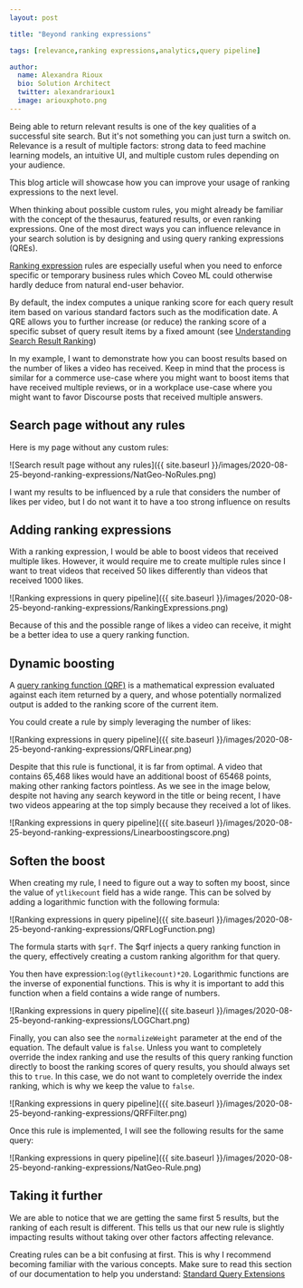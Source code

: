 ```yaml
---
layout: post

title: "Beyond ranking expressions"

tags: [relevance,ranking expressions,analytics,query pipeline]

author:
  name: Alexandra Rioux
  bio: Solution Architect
  twitter: alexandrarioux1
  image: ariouxphoto.png
---
```


Being able to return relevant results is one of the key qualities of a successful site search. But it's not something you can just turn a switch on. Relevance is a result of multiple factors: strong data to feed machine learning models, an intuitive UI, and multiple custom rules depending on your audience.

This blog article will showcase how you can improve your usage of ranking expressions to the next level.

<!-- more -->

When thinking about possible custom rules, you might already be familiar with the concept of the thesaurus, featured results, or even ranking expressions. One of the most direct ways you can influence relevance in your search solution is by designing and using query ranking expressions (QREs).

[Ranking expression](https://docs.coveo.com/en/2777/coveo-solutions/using-query-ranking-expressions) rules are especially useful when you need to enforce specific or temporary business rules which Coveo ML could otherwise hardly deduce from natural end-user behavior. 

By default, the index computes a unique ranking score for each query result item based on various standard factors such as the modification date. A QRE allows you to further increase (or reduce) the ranking score of a specific subset of query result items by a fixed amount (see [Understanding Search Result Ranking](https://docs.coveo.com/en/1624/cloud-v2-administrators/understanding-search-result-ranking))

In my example, I want to demonstrate how you can boost results based on the number of likes a video has received. Keep in mind that the process is similar for a commerce use-case where you might want to boost items that have received multiple reviews, or in a workplace use-case where you might want to favor Discourse posts that received multiple answers.

## Search page without any rules

Here is my page without any custom rules:

![Search result page without any rules]({{ site.baseurl }}/images/2020-08-25-beyond-ranking-expressions/NatGeo-NoRules.png)

I want my results to be influenced by a rule that considers the number of likes per video, but I do not want it to have a too strong influence on results

## Adding ranking expressions

With a ranking expression, I would be able to boost videos that received multiple likes. However, it would require me to create multiple rules since I want to treat videos that received 50 likes differently than videos that received 1000 likes. 

![Ranking expressions in query pipeline]({{ site.baseurl }}/images/2020-08-25-beyond-ranking-expressions/RankingExpressions.png)

Because of this and the possible range of likes a video can receive, it might be a better idea to use a query ranking function.

## Dynamic boosting

A [query ranking function (QRF)](https://docs.coveo.com/en/237/) is a mathematical expression evaluated against each item returned by a query, and whose potentially normalized output is added to the ranking score of the current item.

You could create a rule by simply leveraging the number of likes:

![Ranking expressions in query pipeline]({{ site.baseurl }}/images/2020-08-25-beyond-ranking-expressions/QRFLinear.png)

Despite that this rule is functional, it is far from optimal. A video that contains 65,468 likes would have an additional boost of 65468 points, making other ranking factors pointless. As we see in the image below, despite not having any search keyword in the title or being recent, I have two videos appearing at the top simply because they received a lot of likes. 

![Ranking expressions in query pipeline]({{ site.baseurl }}/images/2020-08-25-beyond-ranking-expressions/Linearboostingscore.png)

## Soften the boost

When creating my rule, I need to figure out a way to soften my boost, since the value of `ytlikecount` field has a wide range. This can be solved by adding a logarithmic function with the following formula:

![Ranking expressions in query pipeline]({{ site.baseurl }}/images/2020-08-25-beyond-ranking-expressions/QRFLogFunction.png)

The formula starts with `$qrf`. The $qrf injects a query ranking function in the query, effectively creating a custom ranking algorithm for that query. 

You then have expression:`log(@ytlikecount)*20`. Logarithmic functions are the inverse of exponential functions. This is why it is important to add this function when a field contains a wide range of numbers.

![Ranking expressions in query pipeline]({{ site.baseurl }}/images/2020-08-25-beyond-ranking-expressions/LOGChart.png)

Finally, you can also see the `normalizeWeight` parameter at the end of the equation. The default value is `false`. Unless you want to completely override the index ranking and use the results of this query ranking function directly to boost the ranking scores of query results, you should always set this to `true`. In this case, we do not want to completely override the index ranking, which is why we keep the value to `false`. 

![Ranking expressions in query pipeline]({{ site.baseurl }}/images/2020-08-25-beyond-ranking-expressions/QRFFilter.png)

Once this rule is implemented, I will see the following results for the same query:

![Ranking expressions in query pipeline]({{ site.baseurl }}/images/2020-08-25-beyond-ranking-expressions/NatGeo-Rule.png)

## Taking it further

We are able to notice that we are getting the same first 5 results, but the ranking of each result is different. This tells us that our new rule is slightly impacting results without taking over other factors affecting relevance. 

Creating rules can be a bit confusing at first. This is why I recommend becoming familiar with the various concepts. Make sure to read this section of our documentation to help you understand: [Standard Query Extensions](https://docs.coveo.com/en/1462/cloud-v2-developers/standard-query-extensions)

